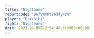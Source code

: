 ```yaml
---
title: "Nightbane"
reportCode: "9AfVWmKt2b34yk8h"
player: "Darkbibi"
fight: "Nightbane"
date: 2021-10-09T12:54:48.063000+00:00
---
```

